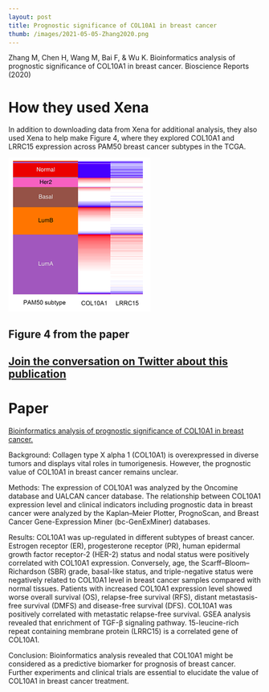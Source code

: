 ```yaml
---
layout: post
title: Prognostic significance of COL10A1 in breast cancer
thumb: /images/2021-05-05-Zhang2020.png
---
```


Zhang M, Chen H, Wang M, Bai F, & Wu K. Bioinformatics analysis of prognostic significance of COL10A1 in breast cancer. Bioscience Reports (2020)

# How they used Xena
In addition to downloading data from Xena for additional analysis, they also used Xena to help make Figure 4, where they explored COL10A1 and LRRC15 expression across PAM50 breast cancer subtypes in the TCGA.

![](/images/2021-05-05-Zhang2020.png)
## Figure 4 from the paper

## [Join the conversation on Twitter about this publication](https://twitter.com/UCSCXena/status/1396871232885198851)

# Paper
[Bioinformatics analysis of prognostic significance of COL10A1 in breast cancer.](https://portlandpress.com/bioscirep/article/40/2/BSR20193286/222087/Bioinformatics-analysis-of-prognostic-significance)

Background: Collagen type X alpha 1 (COL10A1) is overexpressed in diverse tumors and displays vital roles in tumorigenesis. However, the prognostic value of COL10A1 in breast cancer remains unclear.

Methods: The expression of COL10A1 was analyzed by the Oncomine database and UALCAN cancer database. The relationship between COL10A1 expression level and clinical indicators including prognostic data in breast cancer were analyzed by the Kaplan–Meier Plotter, PrognoScan, and Breast Cancer Gene-Expression Miner (bc-GenExMiner) databases.

Results: COL10A1 was up-regulated in different subtypes of breast cancer. Estrogen receptor (ER), progesterone receptor (PR), human epidermal growth factor receptor-2 (HER-2) status and nodal status were positively correlated with COL10A1 expression. Conversely, age, the Scarff–Bloom–Richardson (SBR) grade, basal-like status, and triple-negative status were negatively related to COL10A1 level in breast cancer samples compared with normal tissues. Patients with increased COL10A1 expression level showed worse overall survival (OS), relapse-free survival (RFS), distant metastasis-free survival (DMFS) and disease-free survival (DFS). COL10A1 was positively correlated with metastatic relapse-free survival. GSEA analysis revealed that enrichment of TGF-β signaling pathway. 15-leucine-rich repeat containing membrane protein (LRRC15) is a correlated gene of COL10A1.

Conclusion: Bioinformatics analysis revealed that COL10A1 might be considered as a predictive biomarker for prognosis of breast cancer. Further experiments and clinical trials are essential to elucidate the value of COL10A1 in breast cancer treatment.
